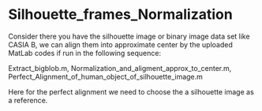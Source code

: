 # Silhouette_frames_Normalization

Consider there you have the silhouette image or binary image data set like CASIA B, we can align them into approximate center by the uploaded MatLab codes if run in the following sequence:

Extract_bigblob.m, Normalization_and_aligment_approx_to_center.m, Perfect_Alignment_of_human_object_of_silhouette_image.m

Here for the perfect alignment we need to choose the a silhouette image as a reference.
